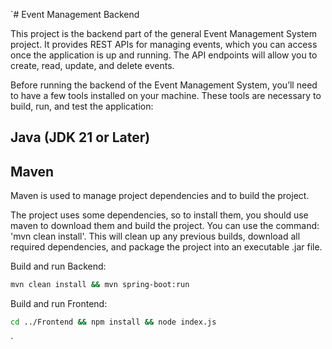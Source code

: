 `# Event Management Backend

This project is the backend part of the general Event Management System project.
It provides REST APIs for managing events, which you can access once the application
is up and running. The API endpoints will allow you to create, read, update, and delete events.

Before running the backend of the Event Management System,
you’ll need to have a few tools installed on your machine.
These tools are necessary to build, run, and test the application:
## Java (JDK 21 or Later)
## Maven
Maven is used to manage project dependencies and to build the project. 

The project uses some dependencies, so to install them, you should 
use maven to download them and build the project.
You can use the command: 'mvn clean install'.
This will clean up any previous builds, download all required dependencies,
and package the project into an executable .jar file.

Build and run Backend:
```bash
mvn clean install && mvn spring-boot:run
```
Build and run Frontend:
```bash
cd ../Frontend && npm install && node index.js
```
`